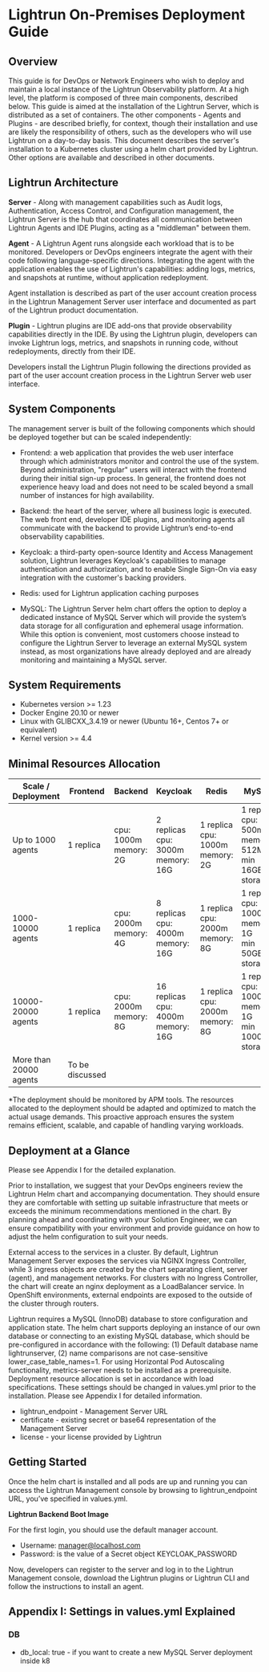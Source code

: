 # Lightrun On-Premises Deployment Guide

## Overview

This guide is for DevOps or Network Engineers who wish to deploy and maintain a local instance of the Lightrun Observability platform. At a high level, the platform is composed of three main components, described below. This guide is aimed at the installation of the Lightrun Server, which is distributed as a set of containers. The other components - Agents and Plugins - are described briefly, for context, though their installation and use are likely the responsibility of others, such as the developers who will use Lightrun on a day-to-day basis. This document describes the server's installation to a Kubernetes cluster using a helm chart provided by Lightrun. Other options are available and described in other documents.

## Lightrun Architecture

**Server** - Along with management capabilities such as Audit logs, Authentication, Access Control, and Configuration management, the Lightrun Server is the hub that coordinates all communication between Lightrun Agents and IDE Plugins, acting as a "middleman" between them.

**Agent** - A Lightrun Agent runs alongside each workload that is to be monitored. Developers or DevOps engineers integrate the agent with their code following language-specific directions. Integrating the agent with the application enables the use of Lightrun's capabilities: adding logs, metrics, and snapshots at runtime, without application redeployment.

Agent installation is described as part of the user account creation process in the Lightrun Management Server user interface and documented as part of the Lightrun product documentation.

**Plugin** - Lightrun plugins are IDE add-ons that provide observability capabilities directly in the IDE. By using the Lightrun plugin, developers can invoke Lightrun logs, metrics, and snapshots in running code, without redeployments, directly from their IDE.

Developers install the Lightrun Plugin following the directions provided as part of the user account creation process in the Lightrun Server web user interface.

## System Components

The management server is built of the following components which should be deployed together but can be scaled independently:

- Frontend: a web application that provides the web user interface through which administrators monitor and control the use of the system. Beyond administration, "regular" users will interact with the frontend during their initial sign-up process. In general, the frontend does not experience heavy load and does not need to be scaled beyond a small number of instances for high availability.
  
- Backend: the heart of the server, where all business logic is executed. The web front end, developer IDE plugins, and monitoring agents all communicate with the backend to provide Lightrun’s end-to-end observability capabilities.
  
- Keycloak: a third-party open-source Identity and Access Management solution, Lightrun leverages Keycloak's capabilities to manage authentication and authorization, and to enable Single Sign-On via easy integration with the customer's backing providers.
  
- Redis: used for Lightrun application caching purposes
  
- MySQL: The Lightrun Server helm chart offers the option to deploy a dedicated instance of MySQL Server which will provide the system’s data storage for all configuration and ephemeral usage information. While this option is convenient, most customers choose instead to configure the Lightrun Server to leverage an external MySQL system instead, as most organizations have already deployed and are already monitoring and maintaining a MySQL server. 

## System Requirements

- Kubernetes version >= 1.23
- Docker Engine 20.10 or newer
- Linux with GLIBCXX_3.4.19 or newer (Ubuntu 16+, Centos 7+ or equivalent)
- Kernel version >= 4.4

## Minimal Resources Allocation

| Scale / Deployment   | Frontend | Backend             | Keycloak           | Redis              | MySQL             |
|----------------------|----------|---------------------|--------------------|--------------------|-------------------|
| Up to 1000 agents    | 1 replica | cpu: 1000m<br>memory: 2G | 2 replicas<br>cpu: 3000m<br>memory: 16G | 1 replica<br>cpu: 1000m<br>memory: 2G | 1 replica<br>cpu: 500m<br>memory: 512Mi<br>min 16GB storage |
| 1000-10000 agents    | 1 replica | cpu: 2000m<br>memory: 4G | 8 replicas<br>cpu: 4000m<br>memory: 16G | 1 replica<br>cpu: 2000m<br>memory: 8G | 1 replica<br>cpu: 1000m<br>memory: 1G<br>min 50GB storage |
| 10000-20000 agents   | 1 replica | cpu: 2000m<br>memory: 8G | 16 replicas<br>cpu: 4000m<br>memory: 16G | 1 replica<br>cpu: 2000m<br>memory: 8G | 1 replica<br>cpu: 1000m<br>memory: 1G<br>min 1000GB storage |
| More than 20000 agents | To be discussed | | | | |

*The deployment should be monitored by APM tools. The resources allocated to the deployment should be adapted and optimized to match the actual usage demands. This proactive approach ensures the system remains efficient, scalable, and capable of handling varying workloads.

## Deployment at a Glance

Please see Appendix I for the detailed explanation.

Prior to installation, we suggest that your DevOps engineers review the Lightrun Helm chart and accompanying documentation. They should ensure they are comfortable with setting up suitable infrastructure that meets or exceeds the minimum recommendations mentioned in the chart. By planning ahead and coordinating with your Solution Engineer, we can ensure compatibility with your environment and provide guidance on how to adjust the helm configuration to suit your needs.

External access to the services in a cluster. By default, Lightrun Management Server exposes the services via NGINX Ingress Controller, while 3 ingress objects are created by the chart separating client, server (agent), and management networks. For clusters with no Ingress Controller, the chart will create an nginx deployment as a LoadBalancer service. In OpenShift environments, external endpoints are exposed to the outside of the cluster through routers.

Lightrun requires a MySQL (InnoDB) database to store configuration and application state. The helm chart supports deploying an instance of our own database or connecting to an existing MySQL database, which should be pre-configured in accordance with the following: (1) Default database name lightrunserver, (2) name comparisons are not case-sensitive lower_case_table_names=1. For using Horizontal Pod Autoscaling functionality, metrics-server needs to be installed as a prerequisite. Deployment resource allocation is set in accordance with load specifications. These settings should be changed in values.yml prior to the installation. Please see Appendix I for detailed information.

- lightrun_endpoint - Management Server URL
- certificate - existing secret or base64 representation of the Management Server
- license - your license provided by Lightrun

## Getting Started

Once the helm chart is installed and all pods are up and running you can access the Lightrun Management console by browsing to lightrun_endpoint URL, you’ve specified in values.yml.

**Lightrun Backend Boot Image**

For the first login, you should use the default manager account.
- Username: manager@localhost.com
- Password: is the value of a Secret object KEYCLOAK_PASSWORD

Now, developers can register to the server and log in to the Lightrun Management console, download the Lightrun plugins or Lightrun CLI and follow the instructions to install an agent.

## Appendix I: Settings in values.yml Explained

### DB

- db_local: true - if you want to create a new MySQL Server deployment inside k8
